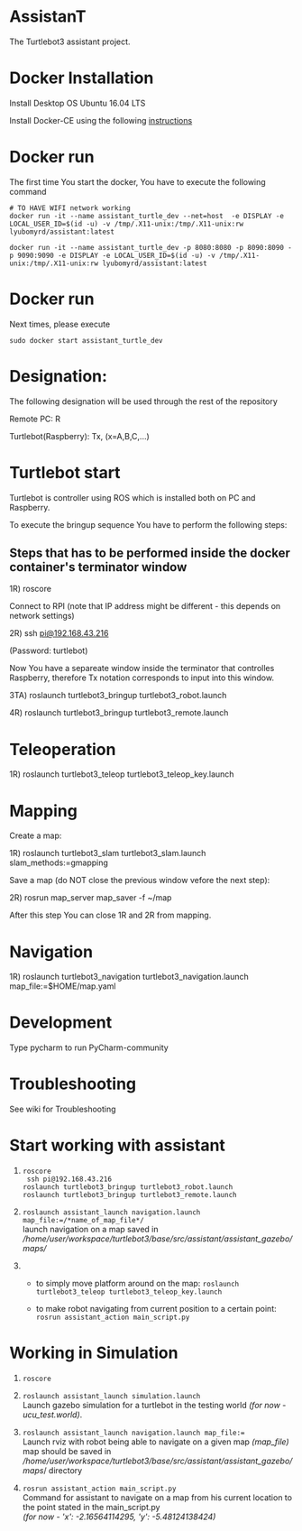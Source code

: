 # AssistanT
The Turtlebot3 assistant project.

# Docker Installation
Install Desktop OS Ubuntu 16.04 LTS

Install Docker-CE using the following [instructions](https://docs.docker.com/engine/installation/linux/docker-ce/ubuntu/)

# Docker run

The first time You start the docker, You have to execute the following command

```
# TO HAVE WIFI network working
docker run -it --name assistant_turtle_dev --net=host  -e DISPLAY -e LOCAL_USER_ID=$(id -u) -v /tmp/.X11-unix:/tmp/.X11-unix:rw lyubomyrd/assistant:latest

docker run -it --name assistant_turtle_dev -p 8080:8080 -p 8090:8090 -p 9090:9090 -e DISPLAY -e LOCAL_USER_ID=$(id -u) -v /tmp/.X11-unix:/tmp/.X11-unix:rw lyubomyrd/assistant:latest
```

# Docker run

Next times, please execute
```
sudo docker start assistant_turtle_dev
```

# Designation:

The following designation will be used through the rest of the repository

Remote PC: R

Turtlebot(Raspberry): Tx, (x=A,B,C,...)

# Turtlebot start

Turtlebot is controller using ROS which is installed both on PC and Raspberry.

To execute the bringup sequence You have to perform the following steps:



## Steps that has to be performed inside the docker container's terminator window


1R) roscore

Connect to RPI (note that IP address might be different - this depends on network settings)

2R) ssh pi@192.168.43.216

(Password: turtlebot)

Now You have a separeate window inside the terminator that controlles Raspberry, therefore Tx notation corresponds to input into this window.

3TA)  roslaunch turtlebot3_bringup turtlebot3_robot.launch

4R) roslaunch turtlebot3_bringup turtlebot3_remote.launch

# Teleoperation

1R) roslaunch turtlebot3_teleop turtlebot3_teleop_key.launch

# Mapping

Create a map:

1R) roslaunch turtlebot3_slam turtlebot3_slam.launch slam_methods:=gmapping

Save a map (do NOT close the previous window vefore the next step):

2R) rosrun map_server map_saver -f ~/map

After this step You can close 1R and 2R from mapping.

# Navigation

1R) roslaunch turtlebot3_navigation turtlebot3_navigation.launch map_file:=$HOME/map.yaml

# Development
Type pycharm to run PyCharm-community


# Troubleshooting
See wiki for Troubleshooting

# Start working with assistant

1. ``` roscore ```  
``` ssh pi@192.168.43.216```  
``` roslaunch turtlebot3_bringup turtlebot3_robot.launch ```  
``` roslaunch turtlebot3_bringup turtlebot3_remote.launch ```  

2. ```roslaunch assistant_launch navigation.launch map_file:=/*name_of_map_file*/```  
launch navigation on a map saved in */home/user/workspace/turtlebot3/base/src/assistant/assistant_gazebo/maps/* 

3. * to simply move platform around on the map:
   ```roslaunch turtlebot3_teleop turtlebot3_teleop_key.launch```
                      
   * to make robot navigating from current position to a certain point: 
   ``` rosrun assistant_action main_script.py ```


# Working in Simulation
1. ```roscore```  
2. ```roslaunch assistant_launch simulation.launch```  
Launch gazebo simulation for a turtlebot in the testing world *(for now - ucu_test.world)*.

3. ```roslaunch assistant_launch navigation.launch map_file:= ```  
Launch rviz with robot being able to navigate on a given map *(map_file)*
map should be saved in */home/user/workspace/turtlebot3/base/src/assistant/assistant_gazebo/maps*/ directory

4. ```rosrun assistant_action main_script.py```  
Command for assistant to navigate on a map from his current location to the point stated in the main_script.py  
*(for now - 'x': -2.16564114295, 'y': -5.48124138424)*  

